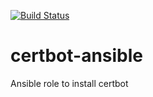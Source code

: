 [![Build Status](https://travis-ci.org/r2dkennobi/certbot-ansible.svg?branch=master)](https://travis-ci.org/r2dkennobi/certbot-ansible)

# certbot-ansible
Ansible role to install certbot
